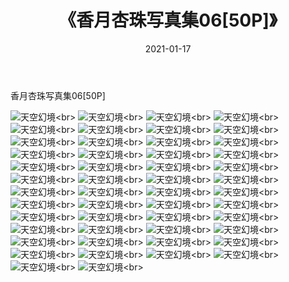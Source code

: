 ﻿---
layout: post
title: 《香月杏珠写真集06[50P]》
date: 2021-01-17
img: http://photo.orgx.cf/性感/2021/香月杏珠写真集06[50P]/000.jpg
tags: [美女,性感,泳衣]
---

香月杏珠写真集06[50P]



![天空幻境](http://photo.orgx.cf/性感/2021/香月杏珠写真集06[50P]/001.jpg''天空幻境'')<br>
![天空幻境](http://photo.orgx.cf/性感/2021/香月杏珠写真集06[50P]/002.jpg''天空幻境'')<br>
![天空幻境](http://photo.orgx.cf/性感/2021/香月杏珠写真集06[50P]/003.jpg''天空幻境'')<br>
![天空幻境](http://photo.orgx.cf/性感/2021/香月杏珠写真集06[50P]/004.jpg''天空幻境'')<br>
![天空幻境](http://photo.orgx.cf/性感/2021/香月杏珠写真集06[50P]/005.jpg''天空幻境'')<br>
![天空幻境](http://photo.orgx.cf/性感/2021/香月杏珠写真集06[50P]/006.jpg''天空幻境'')<br>
![天空幻境](http://photo.orgx.cf/性感/2021/香月杏珠写真集06[50P]/007.jpg''天空幻境'')<br>
![天空幻境](http://photo.orgx.cf/性感/2021/香月杏珠写真集06[50P]/008.jpg''天空幻境'')<br>
![天空幻境](http://photo.orgx.cf/性感/2021/香月杏珠写真集06[50P]/009.jpg''天空幻境'')<br>
![天空幻境](http://photo.orgx.cf/性感/2021/香月杏珠写真集06[50P]/010.jpg''天空幻境'')<br>
![天空幻境](http://photo.orgx.cf/性感/2021/香月杏珠写真集06[50P]/011.jpg''天空幻境'')<br>
![天空幻境](http://photo.orgx.cf/性感/2021/香月杏珠写真集06[50P]/012.jpg''天空幻境'')<br>
![天空幻境](http://photo.orgx.cf/性感/2021/香月杏珠写真集06[50P]/013.jpg''天空幻境'')<br>
![天空幻境](http://photo.orgx.cf/性感/2021/香月杏珠写真集06[50P]/014.jpg''天空幻境'')<br>
![天空幻境](http://photo.orgx.cf/性感/2021/香月杏珠写真集06[50P]/015.jpg''天空幻境'')<br>
![天空幻境](http://photo.orgx.cf/性感/2021/香月杏珠写真集06[50P]/016.jpg''天空幻境'')<br>
![天空幻境](http://photo.orgx.cf/性感/2021/香月杏珠写真集06[50P]/017.jpg''天空幻境'')<br>
![天空幻境](http://photo.orgx.cf/性感/2021/香月杏珠写真集06[50P]/018.jpg''天空幻境'')<br>
![天空幻境](http://photo.orgx.cf/性感/2021/香月杏珠写真集06[50P]/019.jpg''天空幻境'')<br>
![天空幻境](http://photo.orgx.cf/性感/2021/香月杏珠写真集06[50P]/020.jpg''天空幻境'')<br>
![天空幻境](http://photo.orgx.cf/性感/2021/香月杏珠写真集06[50P]/021.jpg''天空幻境'')<br>
![天空幻境](http://photo.orgx.cf/性感/2021/香月杏珠写真集06[50P]/022.jpg''天空幻境'')<br>
![天空幻境](http://photo.orgx.cf/性感/2021/香月杏珠写真集06[50P]/023.jpg''天空幻境'')<br>
![天空幻境](http://photo.orgx.cf/性感/2021/香月杏珠写真集06[50P]/024.jpg''天空幻境'')<br>
![天空幻境](http://photo.orgx.cf/性感/2021/香月杏珠写真集06[50P]/025.jpg''天空幻境'')<br>
![天空幻境](http://photo.orgx.cf/性感/2021/香月杏珠写真集06[50P]/026.jpg''天空幻境'')<br>
![天空幻境](http://photo.orgx.cf/性感/2021/香月杏珠写真集06[50P]/027.jpg''天空幻境'')<br>
![天空幻境](http://photo.orgx.cf/性感/2021/香月杏珠写真集06[50P]/028.jpg''天空幻境'')<br>
![天空幻境](http://photo.orgx.cf/性感/2021/香月杏珠写真集06[50P]/029.jpg''天空幻境'')<br>
![天空幻境](http://photo.orgx.cf/性感/2021/香月杏珠写真集06[50P]/030.jpg''天空幻境'')<br>
![天空幻境](http://photo.orgx.cf/性感/2021/香月杏珠写真集06[50P]/031.jpg''天空幻境'')<br>
![天空幻境](http://photo.orgx.cf/性感/2021/香月杏珠写真集06[50P]/032.jpg''天空幻境'')<br>
![天空幻境](http://photo.orgx.cf/性感/2021/香月杏珠写真集06[50P]/033.jpg''天空幻境'')<br>
![天空幻境](http://photo.orgx.cf/性感/2021/香月杏珠写真集06[50P]/034.jpg''天空幻境'')<br>
![天空幻境](http://photo.orgx.cf/性感/2021/香月杏珠写真集06[50P]/035.jpg''天空幻境'')<br>
![天空幻境](http://photo.orgx.cf/性感/2021/香月杏珠写真集06[50P]/036.jpg''天空幻境'')<br>
![天空幻境](http://photo.orgx.cf/性感/2021/香月杏珠写真集06[50P]/037.jpg''天空幻境'')<br>
![天空幻境](http://photo.orgx.cf/性感/2021/香月杏珠写真集06[50P]/038.jpg''天空幻境'')<br>
![天空幻境](http://photo.orgx.cf/性感/2021/香月杏珠写真集06[50P]/039.jpg''天空幻境'')<br>
![天空幻境](http://photo.orgx.cf/性感/2021/香月杏珠写真集06[50P]/040.jpg''天空幻境'')<br>
![天空幻境](http://photo.orgx.cf/性感/2021/香月杏珠写真集06[50P]/041.jpg''天空幻境'')<br>
![天空幻境](http://photo.orgx.cf/性感/2021/香月杏珠写真集06[50P]/042.jpg''天空幻境'')<br>
![天空幻境](http://photo.orgx.cf/性感/2021/香月杏珠写真集06[50P]/043.jpg''天空幻境'')<br>
![天空幻境](http://photo.orgx.cf/性感/2021/香月杏珠写真集06[50P]/044.jpg''天空幻境'')<br>
![天空幻境](http://photo.orgx.cf/性感/2021/香月杏珠写真集06[50P]/045.jpg''天空幻境'')<br>
![天空幻境](http://photo.orgx.cf/性感/2021/香月杏珠写真集06[50P]/046.jpg''天空幻境'')<br>
![天空幻境](http://photo.orgx.cf/性感/2021/香月杏珠写真集06[50P]/047.jpg''天空幻境'')<br>
![天空幻境](http://photo.orgx.cf/性感/2021/香月杏珠写真集06[50P]/048.jpg''天空幻境'')<br>
![天空幻境](http://photo.orgx.cf/性感/2021/香月杏珠写真集06[50P]/049.jpg''天空幻境'')<br>
![天空幻境](http://photo.orgx.cf/性感/2021/香月杏珠写真集06[50P]/050.jpg''天空幻境'')<br>